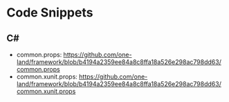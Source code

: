# Code Snippets

## C#

- common.props: <https://github.com/one-land/framework/blob/b4194a2359ee84a8c8ffa18a526e298ac798dd63/common.props>
- common.xunit.props: <https://github.com/one-land/framework/blob/b4194a2359ee84a8c8ffa18a526e298ac798dd63/common.xunit.props>
